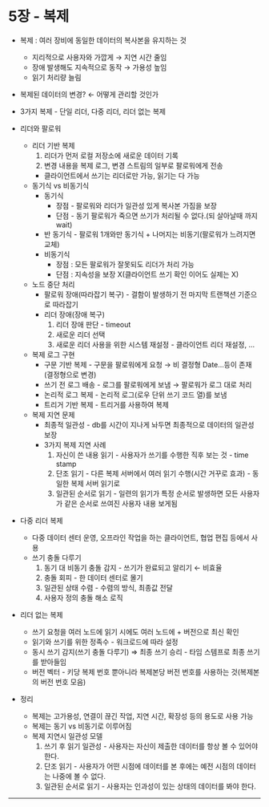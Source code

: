 # 5장 - 복제

- 복제 : 여러 장비에 동일한 데이터의 복사본을 유지하는 것
    - 지리적으로 사용자와 가깝게 → 지연 시간 줄임
    - 장애 발생해도 지속적으로 동작 → 가용성 높임
    - 읽기 처리량 늘림
- 복제된 데이터의 변경? ← 어떻게 관리할 것인가
- 3가지 복제 - 단일 리더, 다중 리더, 리더 없는 복제
- 리더와 팔로워
    - 리더 기반 복제
        1. 리더가 먼저 로컬 저장소에 새로운 데이터 기록
        2. 변경 내용을 복제 로그, 변경 스트림의 일부로 팔로워에게 전송
        - 클라이언트에서 쓰기는 리더로만 가능, 읽기는 다 가능
    - 동기식 vs 비동기식
        - 동기식
            - 장점 - 팔로워와 리더가 일관성 있게 복사본 가짐을 보장
            - 단점 - 동기 팔로워가 죽으면 쓰기가 처리될 수 없다.(되 살아날때 까지 wait)
        - 반 동기식 - 팔로워 1개와만 동기식 + 나머지는 비동기(팔로워가 느려지면 교체)
        - 비동기식
            - 장점 : 모든 팔로워가 잘못되도 리더가 처리 가능
            - 단점 : 지속성을 보장 X(클라이언트 쓰기 확인 이어도 실제는 X)
    - 노드 중단 처리
        - 팔로워 장애(따라잡기 복구) - 결함이 발생하기 전 마지막 트랜책션 기준으로 따라잡기
        - 리더 장애(장애 복구)
            1. 리더 장애 판단 - timeout
            2. 새로운 리더 선택
            3. 새로운 리더 사용을 위한 시스템 재설정 - 클라이언트 리더 재설정, ...
    - 복제 로그 구현
        - 구문 기반 복제 - 구문을 팔로워에게 요청 → 비 결정형 Date...등이 존재 (결정형으로 변경)
        - 쓰기 전 로그 배송 - 로그를 팔로워에게 보냄 → 팔로워가 로그 대로 처리
        - 논리적 로그 복제 - 논리적 로그(로우 단위 쓰기 코드 열)를 보냄
        - 트리거 기반 복제 - 트리거를 사용하여 복제
    - 복제 지연 문제
        - 최종적 일관성 - db를 시간이 지나게 놔두면 최종적으로 데이터의 일관성 보장
        - 3가지 복제 지연 사례
            1. 자신이 쓴 내용 읽기 - 사용자가 쓰기를 수행한 직후 보는 것 - time stamp
            2. 단조 읽기 - 다른 복제 서버에서 여러 읽기 수행(시간 거꾸로 효과) - 동일한 복제 서버 읽기로
            3. 일관된 순서로 읽기 - 일련의 읽기가 특정 순서로 발생하면 모든 사용자가 같은 순서로 쓰여진 사용자 내용 보게됨
    
- 다중 리더 복제
    - 다중 데이터 센터 운영, 오프라인 작업을 하는 클라이언트, 협업 편집 등에서 사용
    - 쓰기 충돌 다루기
        1. 동기 대 비동기 충돌 감지 - 쓰기가 완료되고 알리기 ← 비효율
        2. 충돌 회피 - 한 데이터 센터로 몰기
        3. 일관된 상태 수렴 - 수렴의 방식, 최종값 전달
        4. 사용자 정의 충돌 해소 로직
- 리더 없는 복제
    - 쓰기 요청을 여러 노드에 읽기 시에도 여러 노드에 + 버전으로 최신 확인
    - 읽기와 쓰기를 위한 정족수 - 워크로드에 따라 설정
    - 동시 쓰기 감지(쓰기 충돌 다루기) ⇒ 최종 쓰기 승리 - 타임 스템프로 최종 쓰기를 받아들임
    - 버전 벡터 - 키당 복제 번호 뿐아니라 복제본당 버전 번호를 사용하는 것(복제본의 버전 번호 모음)
        
        
- 정리
    - 복제는 고가용성, 연결이 끊긴 작업, 지연 시간, 확장성 등의 용도로 사용 가능
    - 복제는 동기  vs 비동기로 이루어짐
    - 복제 지연시 일관성 모델
        1. 쓰기 후 읽기 일관성 - 사용자는 자신이 제출한 데이터를 항상 볼 수 있어야 한다.
        2. 단조 읽기 - 사용자가 어떤 시점에 데이터를 본 후에는 예전 시점의 데이터는 나중에 볼 수 없다.
        3. 일관된 순서로 읽기 - 사용자는 인과성이 있는 상태의 데이터를 봐야 한다.

---